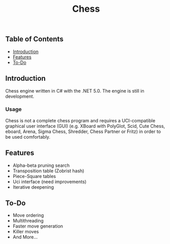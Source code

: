 <h1 align="center"> Chess </h1> <br>

## Table of Contents

- [Introduction](#introduction)
- [Features](#features)
- [To-Do](#to-do)

## Introduction

Chess engine written in C# with the .NET 5.0. The engine is still in development.

### Usage

Chess is not a complete chess program and requires a UCI-compatible graphical user interface (GUI) (e.g. XBoard with PolyGlot, Scid, Cute Chess, eboard, Arena, Sigma Chess, Shredder, Chess Partner or Fritz) in order to be used comfortably.

## Features

* Alpha-beta pruning search
* Transposition table (Zobrist hash)
* Piece-Square tables
* Uci interface (need improvements)
* Iterative deepening

## To-Do

* Move ordering
* Multithreading
* Faster move generation
* Killer moves
* And More...
